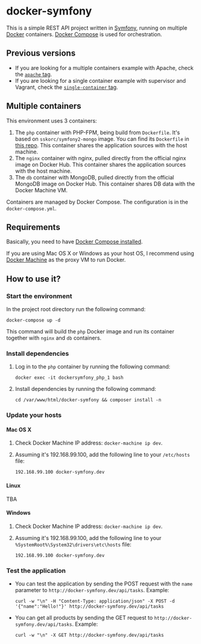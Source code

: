 # docker-symfony

This is a simple REST API project written in [Symfony](http://symfony.com/), running on multiple
[Docker](http://www.docker.com/) containers. [Docker Compose](http://docs.docker.com/compose/)
is used for orchestration.

## Previous versions
- If you are looking for a multiple containers example with Apache,
check the [`apache` tag](https://github.com/sskorc/docker-symfony/tree/apache).
- If you are looking for a single container example with supervisor and Vagrant,
check the [`single-container` tag](https://github.com/sskorc/docker-symfony/tree/single-container).

## Multiple containers

This environment uses 3 containers:

1. The `php` container with PHP-FPM, being build from `Dockerfile`. It's based on `sskorc/symfony2-mongo` image. You can
find its `Dockerfile` in [this repo](https://github.com/sskorc/symfony2-mongo-dockerimage). This container shares
the application sources with the host machine.
2. The `nginx` container with nginx, pulled directly from the official nginx image on Docker Hub. This container shares
the application sources with the host machine.
3. The `db` container with MongoDB, pulled directly from the official MongoDB image on Docker Hub. This container shares
DB data with the Docker Machine VM.

Containers are managed by Docker Compose. The configuration is in the `docker-compose.yml`.

## Requirements

Basically, you need to have [Docker Compose installed](http://docs.docker.com/compose/#installation-and-set-up).

If you are using Mac OS X or Windows as your host OS, I recommend using [Docker Machine](https://docs.docker.com/machine/)
as the proxy VM to run Docker.

## How to use it?

### Start the environment

In the project root directory run the following command:
```
docker-compose up -d
```

This command will build the `php` Docker image and run its container together with `nginx` and `db` containers.

### Install dependencies

1. Log in to the `php` container by running the following command:
    ```
    docker exec -it dockersymfony_php_1 bash
    ```

2. Install dependencies by running the following command:
    ```
    cd /var/www/html/docker-symfony && composer install -n
    ```

### Update your hosts

#### Mac OS X

1. Check Docker Machine IP address: `docker-machine ip dev`.

2. Assuming it's 192.168.99.100, add the following line to your `/etc/hosts` file:
    ```
    192.168.99.100 docker-symfony.dev
    ```

#### Linux

TBA

#### Windows

1. Check Docker Machine IP address: `docker-machine ip dev`.

2. Assuming it's 192.168.99.100, add the following line to your `%SystemRoot%\System32\drivers\etc\hosts` file:
    ```
    192.168.99.100 docker-symfony.dev
    ```

### Test the application

- You can test the application by sending the POST request with the `name` parameter to `http://docker-symfony.dev/api/tasks`.
Example:
    ```
    curl -w "\n" -H "Content-Type: application/json" -X POST -d '{"name":"Hello!"}' http://docker-symfony.dev/api/tasks
    ```

- You can get all products by sending the GET request to `http://docker-symfony.dev/api/tasks`. Example:
    ```
    curl -w "\n" -X GET http://docker-symfony.dev/api/tasks
    ```
